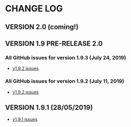 # CHANGE LOG

## VERSION 2.0 (coming!)


## VERSION 1.9 PRE-RELEASE 2.0

### All GitHub issues for version 1.9.3 (July 24, 2019)
* [v1.9.2 issues](https://github.com/LaSalleSoftware/lsv2-adminbackend-app/milestone/3?closed=1)

### All GitHub issues for version 1.9.2 (July 11, 2019)
* [v1.9.2 issues](https://github.com/LaSalleSoftware/lsv2-adminbackend-app/milestone/2?closed=1)

## VERSION 1.9.1 (28/05/2019)
* [v1.9.1 issues](https://github.com/LaSalleSoftware/lsv2-adminbackend-app/milestone/1?closed=1)
